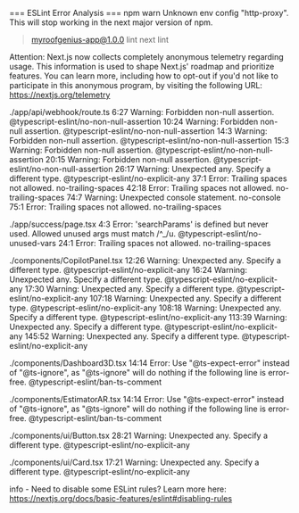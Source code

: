 === ESLint Error Analysis ===
npm warn Unknown env config "http-proxy". This will stop working in the next major version of npm.

> myroofgenius-app@1.0.0 lint
> next lint

Attention: Next.js now collects completely anonymous telemetry regarding usage.
This information is used to shape Next.js' roadmap and prioritize features.
You can learn more, including how to opt-out if you'd not like to participate in this anonymous program, by visiting the following URL:
https://nextjs.org/telemetry


./app/api/webhook/route.ts
6:27  Warning: Forbidden non-null assertion.  @typescript-eslint/no-non-null-assertion
10:24  Warning: Forbidden non-null assertion.  @typescript-eslint/no-non-null-assertion
14:3  Warning: Forbidden non-null assertion.  @typescript-eslint/no-non-null-assertion
15:3  Warning: Forbidden non-null assertion.  @typescript-eslint/no-non-null-assertion
20:15  Warning: Forbidden non-null assertion.  @typescript-eslint/no-non-null-assertion
26:17  Warning: Unexpected any. Specify a different type.  @typescript-eslint/no-explicit-any
37:1  Error: Trailing spaces not allowed.  no-trailing-spaces
42:18  Error: Trailing spaces not allowed.  no-trailing-spaces
74:7  Warning: Unexpected console statement.  no-console
75:1  Error: Trailing spaces not allowed.  no-trailing-spaces

./app/success/page.tsx
4:3  Error: 'searchParams' is defined but never used. Allowed unused args must match /^_/u.  @typescript-eslint/no-unused-vars
24:1  Error: Trailing spaces not allowed.  no-trailing-spaces

./components/CopilotPanel.tsx
12:26  Warning: Unexpected any. Specify a different type.  @typescript-eslint/no-explicit-any
16:24  Warning: Unexpected any. Specify a different type.  @typescript-eslint/no-explicit-any
17:30  Warning: Unexpected any. Specify a different type.  @typescript-eslint/no-explicit-any
107:18  Warning: Unexpected any. Specify a different type.  @typescript-eslint/no-explicit-any
108:18  Warning: Unexpected any. Specify a different type.  @typescript-eslint/no-explicit-any
113:39  Warning: Unexpected any. Specify a different type.  @typescript-eslint/no-explicit-any
145:52  Warning: Unexpected any. Specify a different type.  @typescript-eslint/no-explicit-any

./components/Dashboard3D.tsx
14:14  Error: Use "@ts-expect-error" instead of "@ts-ignore", as "@ts-ignore" will do nothing if the following line is error-free.  @typescript-eslint/ban-ts-comment

./components/EstimatorAR.tsx
14:14  Error: Use "@ts-expect-error" instead of "@ts-ignore", as "@ts-ignore" will do nothing if the following line is error-free.  @typescript-eslint/ban-ts-comment

./components/ui/Button.tsx
28:21  Warning: Unexpected any. Specify a different type.  @typescript-eslint/no-explicit-any

./components/ui/Card.tsx
17:21  Warning: Unexpected any. Specify a different type.  @typescript-eslint/no-explicit-any

info  - Need to disable some ESLint rules? Learn more here: https://nextjs.org/docs/basic-features/eslint#disabling-rules
